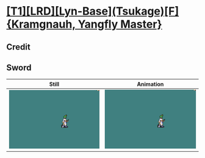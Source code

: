 # [\[T1\]\[LRD\]\[Lyn-Base\]\(Tsukage\)\[F\]{Kramgnauh, Yangfly Master}](../)

## Credit


	
## Sword

| Still | Animation |
| :---: | :-------: |
| ![Sword still](./Sword_000.png) | ![Sword animation](./Sword.gif) |
